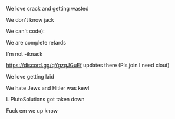 We love crack and getting wasted

We don't know jack

We can't code):

We are complete retards

I'm not -iknack

https://discord.gg/qYgzqJGuEf updates there
(Pls join I need clout)

We love getting laid

We hate Jews and Hitler was kewl

L PlutoSolutions got taken down

Fuck em we up know 
